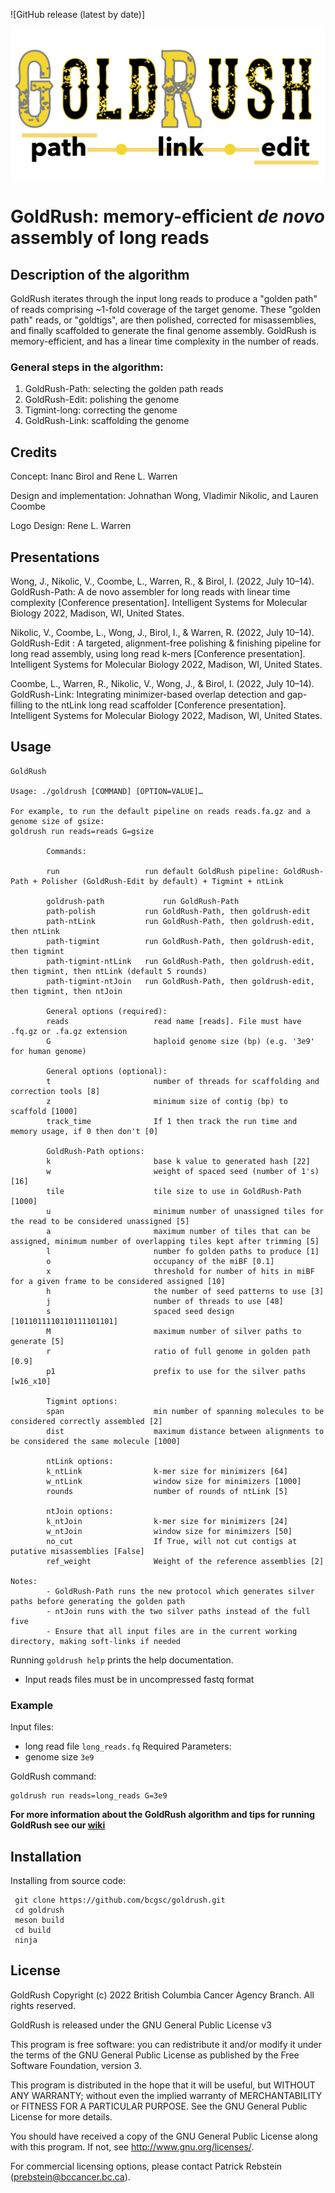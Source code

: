 ![GitHub release (latest by date)]


![Logo](https://github.com/bcgsc/GoldRush/blob/readme/img/GoldRush-logo.png)

# GoldRush: memory-efficient _de novo_ assembly of long reads

## Description of the algorithm
GoldRush iterates through the input long reads to produce a "golden path" of reads comprising ~1-fold coverage of the target genome. These "golden path" reads, or "goldtigs", are then polished, corrected for misassemblies, and finally scaffolded to generate the final genome assembly. GoldRush is memory-efficient, and has a linear time complexity in the number of reads.


### General steps in the algorithm:
1. GoldRush-Path: selecting the golden path reads
2. GoldRush-Edit: polishing the genome
3. Tigmint-long: correcting the genome
4. GoldRush-Link: scaffolding the genome



## Credits
Concept: Inanc Birol and Rene L. Warren

Design and implementation: Johnathan Wong, Vladimir Nikolic, and Lauren Coombe

Logo Design: Rene L. Warren

## Presentations
Wong, J., Nikolic, V., Coombe, L., Warren, R., & Birol, I. (2022, July 10–14). GoldRush-Path: A de novo assembler for long reads with linear time complexity [Conference presentation]. Intelligent Systems for Molecular Biology 2022, Madison, WI, United States.  

Nikolic, V., Coombe, L., Wong, J., Birol, I., & Warren, R. (2022, July 10–14). GoldRush-Edit : A targeted, alignment-free polishing & finishing pipeline for long read assembly, using long read k-mers [Conference presentation]. Intelligent Systems for Molecular Biology 2022, Madison, WI, United States. 

Coombe, L., Warren, R., Nikolic, V., Wong, J., & Birol, I. (2022, July 10–14). GoldRush-Link: Integrating minimizer-based overlap detection and gap-filling to the ntLink long read scaffolder [Conference presentation]. Intelligent Systems for Molecular Biology 2022, Madison, WI, United States. 

## Usage
```
GoldRush

Usage: ./goldrush [COMMAND] [OPTION=VALUE]…

For example, to run the default pipeline on reads reads.fa.gz and a genome size of gsize:
goldrush run reads=reads G=gsize

        Commands:

        run                   run default GoldRush pipeline: GoldRush-Path + Polisher (GoldRush-Edit by default) + Tigmint + ntLink

        goldrush-path             run GoldRush-Path
        path-polish           run GoldRush-Path, then goldrush-edit
        path-ntLink           run GoldRush-Path, then goldrush-edit, then ntLink
        path-tigmint          run GoldRush-Path, then goldrush-edit, then tigmint
        path-tigmint-ntLink   run GoldRush-Path, then goldrush-edit, then tigmint, then ntLink (default 5 rounds)
        path-tigmint-ntJoin   run GoldRush-Path, then goldrush-edit, then tigmint, then ntJoin

        General options (required):
        reads                   read name [reads]. File must have .fq.gz or .fa.gz extension
        G                       haploid genome size (bp) (e.g. '3e9' for human genome)

        General options (optional):
        t                       number of threads for scaffolding and correction tools [8]
        z                       minimum size of contig (bp) to scaffold [1000]
        track_time              If 1 then track the run time and memory usage, if 0 then don't [0]

        GoldRush-Path options:
        k                       base k value to generated hash [22]
        w                       weight of spaced seed (number of 1's) [16]
        tile                    tile size to use in GoldRush-Path [1000]
        u                       minimum number of unassigned tiles for the read to be considered unassigned [5]
        a                       maximum number of tiles that can be assigned, minimum number of overlapping tiles kept after trimming [5]
        l                       number fo golden paths to produce [1]
        o                       occupancy of the miBF [0.1]
        x                       threshold for number of hits in miBF for a given frame to be considered assigned [10]
        h                       the number of seed patterns to use [3]
        j                       number of threads to use [48]
        s                       spaced seed design [1011011110110111101101]
        M                       maximum number of silver paths to generate [5]
        r                       ratio of full genome in golden path [0.9]
        p1                      prefix to use for the silver paths [w16_x10]

        Tigmint options:
        span                    min number of spanning molecules to be considered correctly assembled [2]
        dist                    maximum distance between alignments to be considered the same molecule [1000]

        ntLink options:
        k_ntLink                k-mer size for minimizers [64]
        w_ntLink                window size for minimizers [1000]
        rounds                  number of rounds of ntLink [5]

        ntJoin options:
        k_ntJoin                k-mer size for minimizers [24]
        w_ntJoin                window size for minimizers [50]
        no_cut                  If True, will not cut contigs at putative misassemblies [False]
        ref_weight              Weight of the reference assemblies [2]

Notes:
        - GoldRush-Path runs the new protocol which generates silver paths before generating the golden path
        - ntJoin runs with the two silver paths instead of the full five
        - Ensure that all input files are in the current working directory, making soft-links if needed
```

Running `goldrush help` prints the help documentation.

* Input reads files must be in uncompressed fastq format


### Example
Input files:
* long read file `long_reads.fq`
Required Parameters:
* genome size `3e9`

GoldRush command:
```
goldrush run reads=long_reads G=3e9
```

**For more information about the GoldRush algorithm and tips for running GoldRush see our [wiki](https://github.com/bcgsc/goldrush/wiki)** 

 ## Installation
  
 Installing from source code:
 ```
  git clone https://github.com/bcgsc/goldrush.git
  cd goldrush
  meson build
  cd build
  ninja
 ```

## License
GoldRush Copyright (c) 2022 British Columbia Cancer Agency Branch. All rights reserved.

GoldRush is released under the GNU General Public License v3

This program is free software: you can redistribute it and/or modify it under the terms of the GNU General Public License as published by the Free Software Foundation, version 3.

This program is distributed in the hope that it will be useful, but WITHOUT ANY WARRANTY; without even the implied warranty of MERCHANTABILITY or FITNESS FOR A PARTICULAR PURPOSE. See the GNU General Public License for more details.

You should have received a copy of the GNU General Public License along with this program. If not, see http://www.gnu.org/licenses/.

For commercial licensing options, please contact Patrick Rebstein (prebstein@bccancer.bc.ca).
